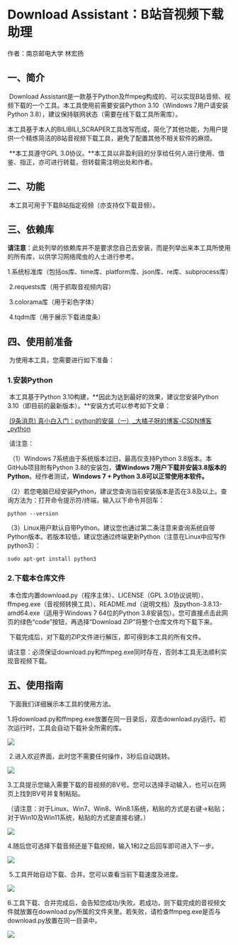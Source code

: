 # Download Assistant：B站音视频下载助理

作者：南京邮电大学 林宏扬

## 一、简介

​	Download Assistant是一款基于Python及ffmpeg构成的、可以实现B站音频、视频下载的一个工具。本工具使用前需要安装Python 3.10（Windows 7用户请安装Python 3.8），建议保持联网状态（需要在线下载工具所需库）。

​	本工具基于本人的BILIBILI_SCRAPER工具改写而成，简化了其他功能，为用户提供一个精炼简洁的B站音视频下载工具，避免了配置其他不相关软件的麻烦。

​	**本工具遵守GPL 3.0协议。**本工具以非盈利目的分享给任何人进行使用、借鉴、指正，亦可进行转载，但转载需注明出处和作者。

## 二、功能

​	本工具可用于下载B站指定视频（亦支持仅下载音频）。

## 三、依赖库

​	**请注意**：此处列举的依赖库并不是要求您自己去安装，而是列举出来本工具所使用的所有库，以供学习网络爬虫的人士进行参考。

​	1.系统标准库（包括os库、time库、platform库、json库、re库、subprocess库）

​	2.requests库（用于抓取音视频内容）

​	3.colorama库（用于彩色字体）

​	4.tqdm库（用于展示下载进度条）

## 四、使用前准备

​	为使用本工具，您需要进行如下准备：

### 1.安装Python

​	本工具基于Python 3.10构建，**因此为达到最好的效果，建议您安装Python 3.10（即目前的最新版本）。**安装方式可以参考如下文章：

​	[(9条消息) 真小白入门：python的安装（一）_大橘子呀的博客-CSDN博客_python](https://blog.csdn.net/nmjuzi/article/details/79075736)		

​	请注意：

​		（1）Windows 7系统由于系统版本过旧，最高仅支持Python 3.8版本。本GitHub项目附有Python 3.8的安装包，**请Windows 7用户下载并安装3.8版本的Python**。经作者测试，**Windows 7 + Python 3.8可以正常使用本软件。**

​		（2）若您电脑已经安装Python，建议您查询当前安装版本是否在3.8及以上。查询方法为：打开命令提示符/终端，输入以下命令并回车：

```shell
python --version
```

​		（3）Linux用户默认自带Python。建议您也通过第二条注意来查询系统自带Python版本。若版本较低，建议您通过终端更新Python（注意在Linux中应写作python3）：

```shell
sudo apt-get install python3
```

### 2.下载本仓库文件

​	本仓库内置download.py（程序主体）、LICENSE（GPL 3.0协议说明）、ffmpeg.exe（音视频转换工具）、README.md（说明文档）及python-3.8.13-amd64.exe（适用于Windows 7 64位的Python 3.8安装包）。您可直接点击此网页的绿色“code”按钮，再选择“Download ZIP”将整个仓库文件均下载下来。

​	下载完成后，对下载的ZIP文件进行解压，即可得到本工具的所有文件。

​	请注意：必须保证download.py和ffmpeg.exe同时存在，否则本工具无法顺利实现音视频下载。

## 五、使用指南

​	下面我们详细展示本工具的使用方法。

​	1.将download.py和ffmpeg.exe放置在同一目录后，双击download.py运行。初次运行时，工具会自动下载补全所需的库。

![](https://github.com/johnlimit/Bilibili-Download-Assistant/blob/main/pic/pic1.PNG?raw=true)

​	2.进入欢迎界面，此时您不需要任何操作，3秒后自动跳转。

![](https://github.com/johnlimit/Bilibili-Download-Assistant/blob/main/pic/pic2.PNG?raw=true)

​	3.工具提示您输入需要下载的音视频的BV号。您可以选择手动输入，也可以在网页上找到BV号并复制粘贴。

​		（请注意：对于Linux、Win7、Win8、Win8.1系统，粘贴的方式是右键->粘贴；对于Win10及Win11系统，粘贴的方式是直接右键。）

![](https://github.com/johnlimit/Bilibili-Download-Assistant/blob/main/pic/pic3.png?raw=true)

​	4.随后您可选择下载音频还是下载视频，输入1和2之后回车即可进入下一步。

![](https://github.com/johnlimit/Bilibili-Download-Assistant/blob/main/pic/pic4.PNG?raw=true)

​	5.工具开始自动下载、合并。您可以查看当前下载速度及进度。

![](https://github.com/johnlimit/Bilibili-Download-Assistant/blob/main/pic/pic5.PNG?raw=true)

​	6.工具下载、合并完成后，会告知您成功/失败。若成功，则下载完成的音视频文件就放置在download.py所属的文件夹里。若失败，请检查ffmpeg.exe是否与download.py放置在同一目录中。

![](https://github.com/johnlimit/Bilibili-Download-Assistant/blob/main/pic/pic6.PNG?raw=true)